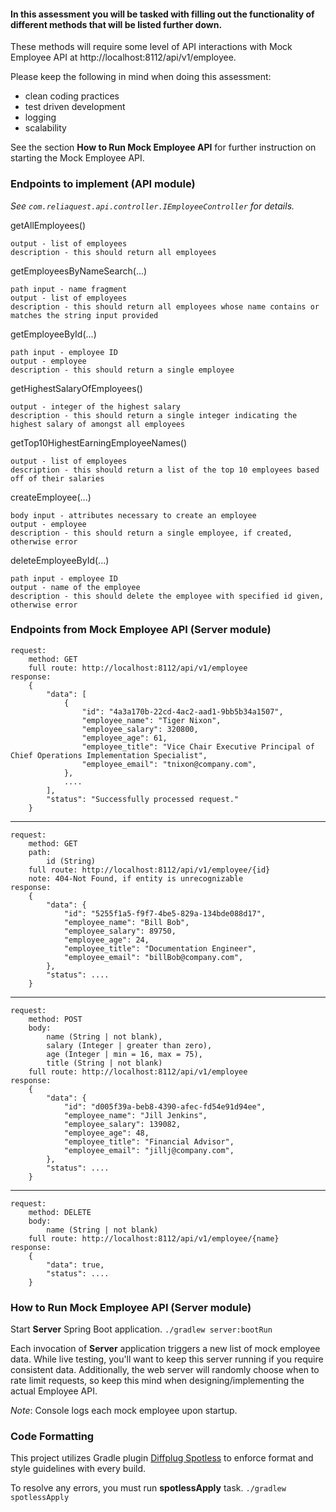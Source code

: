

#### In this assessment you will be tasked with filling out the functionality of different methods that will be listed further down.

These methods will require some level of API interactions with Mock Employee API at http://localhost:8112/api/v1/employee.

Please keep the following in mind when doing this assessment: 
* clean coding practices
* test driven development 
* logging
* scalability

See the section **How to Run Mock Employee API** for further instruction on starting the Mock Employee API.

### Endpoints to implement (API module)

_See `com.reliaquest.api.controller.IEmployeeController` for details._

getAllEmployees()

    output - list of employees
    description - this should return all employees

getEmployeesByNameSearch(...)

    path input - name fragment
    output - list of employees
    description - this should return all employees whose name contains or matches the string input provided

getEmployeeById(...)

    path input - employee ID
    output - employee
    description - this should return a single employee

getHighestSalaryOfEmployees()

    output - integer of the highest salary
    description - this should return a single integer indicating the highest salary of amongst all employees

getTop10HighestEarningEmployeeNames()

    output - list of employees
    description - this should return a list of the top 10 employees based off of their salaries

createEmployee(...)

    body input - attributes necessary to create an employee
    output - employee
    description - this should return a single employee, if created, otherwise error

deleteEmployeeById(...)

    path input - employee ID
    output - name of the employee
    description - this should delete the employee with specified id given, otherwise error

### Endpoints from Mock Employee API (Server module)

    request:
        method: GET
        full route: http://localhost:8112/api/v1/employee
    response:
        {
            "data": [
                {
                    "id": "4a3a170b-22cd-4ac2-aad1-9bb5b34a1507",
                    "employee_name": "Tiger Nixon",
                    "employee_salary": 320800,
                    "employee_age": 61,
                    "employee_title": "Vice Chair Executive Principal of Chief Operations Implementation Specialist",
                    "employee_email": "tnixon@company.com",
                },
                ....
            ],
            "status": "Successfully processed request."
        }
---
    request:
        method: GET
        path: 
            id (String)
        full route: http://localhost:8112/api/v1/employee/{id}
        note: 404-Not Found, if entity is unrecognizable
    response:
        {
            "data": {
                "id": "5255f1a5-f9f7-4be5-829a-134bde088d17",
                "employee_name": "Bill Bob",
                "employee_salary": 89750,
                "employee_age": 24,
                "employee_title": "Documentation Engineer",
                "employee_email": "billBob@company.com",
            },
            "status": ....
        }
---
    request:
        method: POST
        body: 
            name (String | not blank),
            salary (Integer | greater than zero),
            age (Integer | min = 16, max = 75),
            title (String | not blank)
        full route: http://localhost:8112/api/v1/employee
    response:
        {
            "data": {
                "id": "d005f39a-beb8-4390-afec-fd54e91d94ee",
                "employee_name": "Jill Jenkins",
                "employee_salary": 139082,
                "employee_age": 48,
                "employee_title": "Financial Advisor",
                "employee_email": "jillj@company.com",
            },
            "status": ....
        }
---
    request:
        method: DELETE
        body:
            name (String | not blank)
        full route: http://localhost:8112/api/v1/employee/{name}
    response:
        {
            "data": true,
            "status": ....
        }

### How to Run Mock Employee API (Server module)

Start **Server** Spring Boot application.
`./gradlew server:bootRun`

Each invocation of **Server** application triggers a new list of mock employee data. While live testing, you'll want to keep 
this server running if you require consistent data. Additionally, the web server will randomly choose when to rate
limit requests, so keep this mind when designing/implementing the actual Employee API.

_Note_: Console logs each mock employee upon startup.

### Code Formatting

This project utilizes Gradle plugin [Diffplug Spotless](https://github.com/diffplug/spotless/tree/main/plugin-gradle) to enforce format
and style guidelines with every build. 

To resolve any errors, you must run **spotlessApply** task.
`./gradlew spotlessApply`

